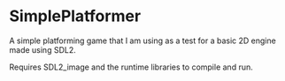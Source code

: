 # SimplePlatformer
A simple platforming game that I am using as a test for a basic 2D engine made using SDL2.

Requires SDL2_image and the runtime libraries to compile and run.
